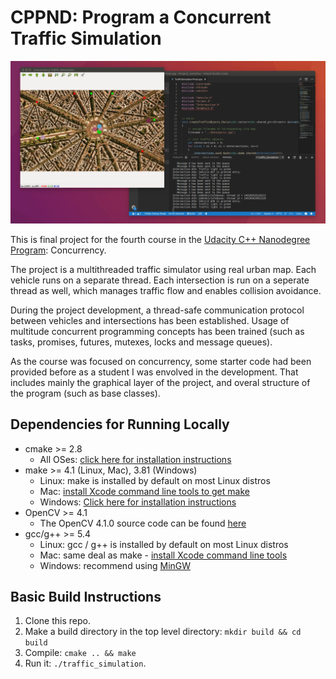 # CPPND: Program a Concurrent Traffic Simulation

<img src="data/traffic_simulation.gif"/>

This is final project for the fourth course in the [Udacity C++ Nanodegree Program](https://www.udacity.com/course/c-plus-plus-nanodegree--nd213): Concurrency.

The project is a multithreaded traffic simulator using real urban map. Each vehicle runs on a separate thread. Each intersection is run on a seperate thread as well, which manages traffic flow and enables collision avoidance.

During the project development, a thread-safe communication protocol between vehicles and intersections has been established. Usage of multitude concurrent programming concepts has been trained (such as tasks, promises, futures, mutexes, locks and message queues).

As the course was focused on concurrency, some starter code had been provided before as a student I was envolved in the development. That includes mainly the graphical layer of the project, and overal structure of the program (such as base classes).

## Dependencies for Running Locally

- cmake >= 2.8
  - All OSes: [click here for installation instructions](https://cmake.org/install/)
- make >= 4.1 (Linux, Mac), 3.81 (Windows)
  - Linux: make is installed by default on most Linux distros
  - Mac: [install Xcode command line tools to get make](https://developer.apple.com/xcode/features/)
  - Windows: [Click here for installation instructions](http://gnuwin32.sourceforge.net/packages/make.htm)
- OpenCV >= 4.1
  - The OpenCV 4.1.0 source code can be found [here](https://github.com/opencv/opencv/tree/4.1.0)
- gcc/g++ >= 5.4
  - Linux: gcc / g++ is installed by default on most Linux distros
  - Mac: same deal as make - [install Xcode command line tools](https://developer.apple.com/xcode/features/)
  - Windows: recommend using [MinGW](http://www.mingw.org/)

## Basic Build Instructions

1. Clone this repo.
2. Make a build directory in the top level directory: `mkdir build && cd build`
3. Compile: `cmake .. && make`
4. Run it: `./traffic_simulation`.
